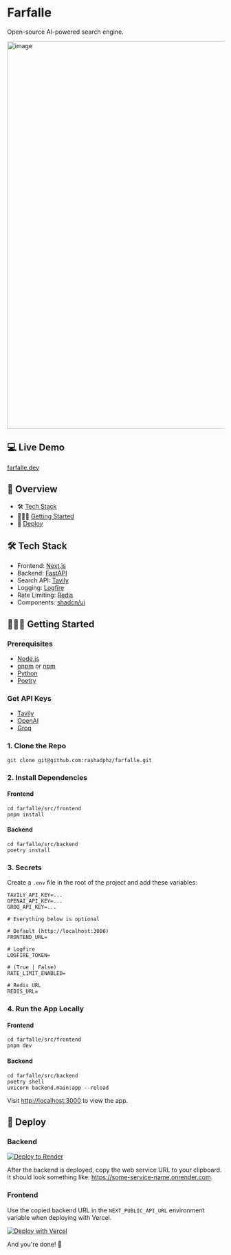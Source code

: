 # Farfalle

Open-source AI-powered search engine.

<img width="900" alt="image" src="https://github.com/rashadphz/farfalle/assets/20783686/254d77a6-9e5f-4a95-a50a-d8c66d62cf66">

## 💻 Live Demo

[farfalle.dev](https://farfalle.dev/)

## 📖 Overview

- 🛠️ [Tech Stack](#%EF%B8%8F-tech-stack)
- 🏃🏿‍♂️ [Getting Started](%EF%B8%8F-getting-started)
- 🚀 [Deploy](#-deploy)

## 🛠️ Tech Stack

- Frontend: [Next.js](https://nextjs.org/)
- Backend: [FastAPI](fastapi.tiangolo.com/)
- Search API: [Tavily](https://tavily.com/)
- Logging: [Logfire](https://pydantic.dev/logfire)
- Rate Limiting: [Redis](https://redis.io/)
- Components: [shadcn/ui](https://ui.shadcn.com/)

## 🏃🏿‍♂️ Getting Started

### Prerequisites

- [Node.js](https://nodejs.org/en/download/)
- [pnpm](https://pnpm.io/installation) or [npm](https://www.npmjs.com/get-npm)
- [Python](https://www.python.org/downloads/)
- [Poetry](https://python-poetry.org/docs/#installing-with-the-official-installer)

### Get API Keys

- [Tavily](https://app.tavily.com/home)
- [OpenAI](https://platform.openai.com/api-keys)
- [Groq](https://console.groq.com/keys)

### 1. Clone the Repo

```
git clone git@github.com:rashadphz/farfalle.git
```

### 2. Install Dependencies

#### Frontend

```
cd farfalle/src/frontend
pnpm install
```

#### Backend

```
cd farfalle/src/backend
poetry install
```

### 3. Secrets

Create a `.env` file in the root of the project and add these variables:

```
TAVILY_API_KEY=...
OPENAI_API_KEY=...
GROQ_API_KEY=...

# Everything below is optional

# Default (http://localhost:3000)
FRONTEND_URL=

# Logfire
LOGFIRE_TOKEN=

# (True | False)
RATE_LIMIT_ENABLED=

# Redis URL
REDIS_URL=
```

### 4. Run the App Locally

#### Frontend

```
cd farfalle/src/frontend
pnpm dev
```

#### Backend

```
cd farfalle/src/backend
poetry shell
uvicorn backend.main:app --reload
```

Visit [http://localhost:3000](http://localhost:3000) to view the app.

## 🚀 Deploy

### Backend
[![Deploy to Render](https://render.com/images/deploy-to-render-button.svg)](https://render.com/deploy?repo=https://github.com/rashadphz/farfalle)

After the backend is deployed, copy the web service URL to your clipboard. 
It should look something like: https://some-service-name.onrender.com.

### Frontend
Use the copied backend URL in the `NEXT_PUBLIC_API_URL` environment variable when deploying with Vercel.

[![Deploy with Vercel](https://vercel.com/button)](https://vercel.com/new/clone?repository-url=https%3A%2F%2Fgithub.com%2Frashadphz%2Ffarfalle&env=NEXT_PUBLIC_API_URL&envDescription=URL%20for%20your%20backend%20application.%20For%20backends%20deployed%20with%20Render%2C%20the%20URL%20will%20look%20like%20this%3A%20https%3A%2F%2F%5Bsome-hostname%5D.onrender.com&root-directory=src%2Ffrontend)

And you're done! 🥳
